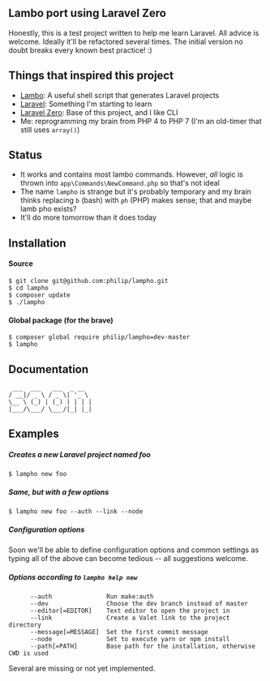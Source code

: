 ## Lambo port using Laravel Zero

Honestly, this is a test project written to help me learn Laravel. 
All advice is welcome. Ideally it'll be refactored several times. 
The initial version no doubt breaks every known best practice! :)

## Things that inspired this project

- [Lambo](https://github.com/tightenco/lambo): A useful shell script that generates Laravel projects
- [Laravel](https://laravel.com/): Something I'm starting to learn
- [Laravel Zero](http://laravel-zero.com/): Base of this project, and I like CLI
- Me: reprogramming my brain from PHP 4 to PHP 7 (I'm an old-timer that still uses `array()`)

## Status

- It works and contains most lambo commands. However, *all* logic is thrown into `app\Commands\NewCommand.php` so that's not ideal
- The name `lampho` is strange but it's probably temporary and my brain thinks replacing `b` (bash) with `ph` (PHP) makes sense; that and maybe lamb pho exists?
- It'll do more tomorrow than it does today

## Installation
#### Source

    $ git clone git@github.com:philip/lampho.git
    $ cd lampho
    $ composer update
    $ ./lampho

#### Global package (for the brave)

    $ composer global require philip/lampho=dev-master
    $ lampho

## Documentation

```
 ___  ___   ___  _ __  
/ __|/ _ \ / _ \| '_ \ 
\__ \ (_) | (_) | | | |
|___/\___/ \___/|_| |_|
```

## Examples

##### Creates a new Laravel project named foo

    $ lampho new foo

##### Same, but with a few options

    $ lampho new foo --auth --link --node
    
##### Configuration options

Soon we'll be able to define configuration options and common settings as typing all of the above can become tedious -- all suggestions welcome.


##### Options according to `lampho help new`
```
      --auth               Run make:auth
      --dev                Choose the dev branch instead of master
      --editor[=EDITOR]    Text editor to open the project in
      --link               Create a Valet link to the project directory
      --message[=MESSAGE]  Set the first commit message
      --node               Set to execute yarn or npm install
      --path[=PATH]        Base path for the installation, otherwise CWD is used
```

Several are missing or not yet implemented.
